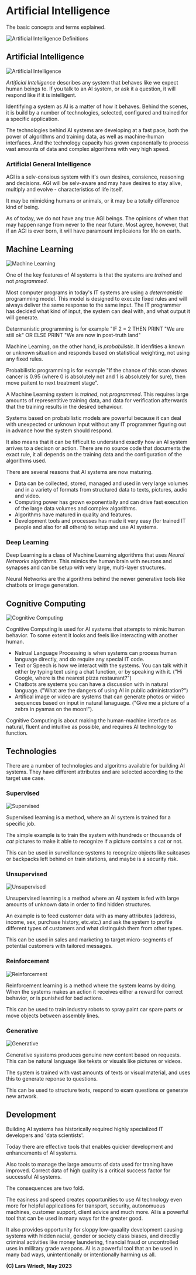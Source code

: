 # Artificial Intelligence

The basic concepts and terms explained.

![Artificial Intelligence Definitions](AI_Definition.jpg)

## Artificial Intelligence

![Artificial Intelligence](AI_Definition-AI.jpg)

*Artificial Intelligence* describes any system that behaves like we expect human beings to. If you talk to an AI system, or ask it a question, it will respond like if it is intelligent.

Identifying a system as AI is a matter of how it behaves. Behind the scenes, it is build by a number of technologies, selected, configured and trained for a specific application.

The technologies behind AI systems are developing at a fast pace, both the power of algorithms and training data, as well as machine-human interfaces. And the technology capacity has grown exponentally to process vast amounts of data and complex algorithms with very high speed.

### Artificial General Intelligence

AGI is a selv-consious system with it's own desires, consience, reasoning and decisions. AGI will be selv-aware and may have desires to stay alive, multiply and evolve - characteristics of life itself.

It may be mimicking humans or animals, or it may be a totally difference kind of being.

As of today, we do not have any true AGI beings. The opinions of when that may happen range from never to the near future. Most agree, however, that if an AGI is ever born, it will have paramount implicaions for life on earth.

## Machine Learning

![Machine Learning](AI_Definition-MachineLearning.jpg)

One of the key features of AI systems is that the systems are *trained* and not *programmed*.

Most computer programs in today's IT systems are using a *determanistic* programming model. This model is designed to execute fixed rules and will always deliver the same response to the same input. The IT programmer has decided what kind of input, the system can deal with, and what output it will generate.

Determanistic programming is for example "IF 2 = 2 THEN PRINT "We are still ok" OR ELSE PRINT "We are now in post-truth land"


Machine Learning, on the other hand, is *probabilistic*. It idenfities a known or unknown situation and responds based on statistical weighting, not using any fixed rules.

Probabilistic programming is for example "If the chance of this scan shows cancer is 0.95 (where 0 is absolutely not and 1 is absolutely for sure), then move paitent to next treatment stage".


A Machine Learning system is *trained*, not *programmed*. This requires large amounts of representitive training data, and data for verification afterwards that the training results in the desired behaviour.

Systems based on probabilistic models are powerful because it can deal with unexpected or unknown input without any IT programmer figuring out in advance how the system should respond.

It also means that it can be fifficult to understand exactly how an AI system arrives to a decison or action. There are no source code that documents the exact rule, it all depends on the training data and the configuration of the algorithms used.

There are several reasons that AI systems are now maturing.
- Data can be collected, stored, managed and used in very large volumes and in a variety of formats from structured data to texts, pictures, audio and video.
- Computing power has grown exponentially and can drive fast execution of the large data volumes and complex algorithms.
- Algorithms have matured in quality and features.
- Development tools and processes has made it very easy (for trained IT people and also for all others) to setup and use AI systems.

### Deep Learning

Deep Learning is a class of Machine Learning algorithms that uses *Neural Networks* algorithms. This mimics the human brain with neurons and synapses and can be setup with very large, multi-layer structures.

Neural Networks are the algorithms behind the newer generative tools like chatbots or image generation.

## Cognitive Computing

![Cognitive Computing](AI_Definition-Cognitive.jpg)

Cognitive Computing is used for AI systems that attempts to mimic human behavior. To some extent it looks and feels like interacting with another human.

- Natrual Language Processing is when systems can process human language directly, and do require any special IT code.
- Text or Speech is how we interact with the systems. You can talk with it either by typing text using a chat function, or by speaking with it. ("Hi Google, where is the nearest pizza restaurant?")
- Chatbots are systems you can have a discussion with in natural language. ("What are the dangers of using AI in public administration?")
- Artifical image or video are systems that can generate photos or video sequences based on input in natural lanaguage. ("Give me a picture of a zebra in pyamas on the moon!").

Cognitive Computing is about making the human-machine interface as natural, fluent and intuitive as possible, and requires AI technology to function.


## Technologies

There are a number of technologies and algoritms available for building AI systems. They have different attributes and are selected according to the target use case.

### Supervised

![Supervised](AI_Definition-Supervised.jpg)

Supervised learning is a method, where an AI system is trained for a specific job.

The simple example is to train the system with hundreds or thousands of *cat* pictures to make it able to recognize if a picture contains a cat or not.

This can be used in surveillance systems to recognize objects like suitcases or backpacks left behind on train stations, and maybe is a security risk.

### Unsupervised

![Unsupervised](AI_Definition-Unsupervised.jpg)

Unsupervised learning is a method where an AI system is fed with large amounts of unknown data in order to find hidden structures.

An example is to feed customer data with as many attributes (address, income, sex, purchase history, etc.etc.) and ask the system to profile different types of customers and what distinguish them from other types. 

This can be used in sales and marketing to target micro-segments of potential customers with tailored messages.

### Reinforcement

![Reinforcement](AI_Definition-Reinforcement.jpg)

Reinforcement learning is a method where the system learns by doing. When the systems makes an action it receives either a reward for correct behavior, or is punished for bad actions.

This can be used to train industry robots to spray paint car spare parts or move objects between assembly lines.

### Generative

![Generative](AI_Definition-Generative.jpg)

Generative sysstems produces genuine new content based on requests. This can be natural language like teksts or visuals like pictures or videos.

The system is trained with vast amounts of texts or visual material, and uses this to generate reponse to questions.

This can be used to structure texts, respond to exam questions or generate new artwork.

## Development

Building AI systems has historically required highly specialized IT developers and 'data scientists'.

Today there are effective tools that enables quicker development and enhancements of AI systems.

Also tools to manage the large amounts of data used for traning have improved. Correct data of high quality is a critical success factor for successful AI systems.

The consequences are two fold.

The easiness and speed creates opportunities to use AI technology even more for helpful applications for transport, security, autonomuous machines, customer support, client advice and much more. AI is a powerful tool that can be used in many ways for the greater good.

It also provides opportunity for sloppy low-quaality development causing systems with hidden racial, gender or society class biases, and directlly criminal activities like money laundering, financial fraud or uncontrolled uses in millitary grade weapons. AI is a powerful tool that an be used in many bad ways, unintentionally or intentionally harming us all.


**(C) Lars Wriedt, May 2023**
